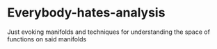 # Everybody-hates-analysis
Just evoking manifolds and techniques for understanding the space of functions on said manifolds
